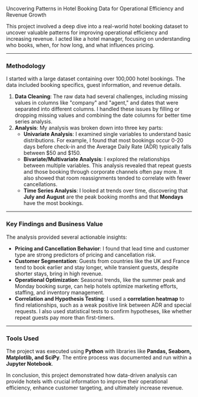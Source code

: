 Uncovering Patterns in Hotel Booking Data for Operational Efficiency and Revenue Growth

This project involved a deep dive into a real-world hotel booking dataset to uncover valuable patterns for improving operational efficiency and increasing revenue. I acted like a hotel manager, focusing on understanding who books, when, for how long, and what influences pricing.

---

### **Methodology**

I started with a large dataset containing over 100,000 hotel bookings. The data included booking specifics, guest information, and revenue details.

1.  **Data Cleaning**: The raw data had several challenges, including missing values in columns like "company" and "agent," and dates that were separated into different columns. I handled these issues by filling or dropping missing values and combining the date columns for better time series analysis.
2.  **Analysis**: My analysis was broken down into three key parts:
    * **Univariate Analysis**: I examined single variables to understand basic distributions. For example, I found that most bookings occur 0-20 days before check-in and the Average Daily Rate (ADR) typically falls between \$50 and \$150.
    * **Bivariate/Multivariate Analysis**: I explored the relationships between multiple variables. This analysis revealed that repeat guests and those booking through corporate channels often pay more. It also showed that room reassignments tended to correlate with fewer cancellations.
    * **Time Series Analysis**: I looked at trends over time, discovering that **July and August** are the peak booking months and that **Mondays** have the most bookings.

---

### **Key Findings and Business Value**

The analysis provided several actionable insights:

* **Pricing and Cancellation Behavior**: I found that lead time and customer type are strong predictors of pricing and cancellation risk.
* **Customer Segmentation**: Guests from countries like the UK and France tend to book earlier and stay longer, while transient guests, despite shorter stays, bring in high revenue.
* **Operational Optimization**: Seasonal trends, like the summer peak and Monday booking surge, can help hotels optimize marketing efforts, staffing, and inventory management.
* **Correlation and Hypothesis Testing**: I used a **correlation heatmap** to find relationships, such as a weak positive link between ADR and special requests. I also used statistical tests to confirm hypotheses, like whether repeat guests pay more than first-timers. 

---

### **Tools Used**

The project was executed using **Python** with libraries like **Pandas, Seaborn, Matplotlib, and SciPy**. The entire process was documented and run within a **Jupyter Notebook**.

In conclusion, this project demonstrated how data-driven analysis can provide hotels with crucial information to improve their operational efficiency, enhance customer targeting, and ultimately increase revenue.
